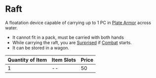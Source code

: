 # Raft

A floatation device capable of carrying up to 1 PC in [Plate Armor](../../Armor/Mundane%20Armor/Plate%20Armor.md) across water.

- It cannot fit in a pack, must be carried with both hands
- While carrying the raft, you are [Surprised](../../../Game%20Procedures/Conditions/Surprised.md) if [Combat](../../../Game%20Procedures/Combat/Combat.md) starts.
- It can be stored in a wagon.

| Quantity of Item | Item Slots | Price |
| ---------------- | ---------- | ----- |
| 1                | --         | 50    |
